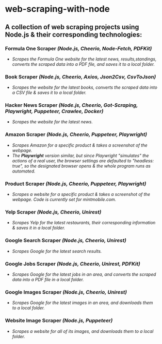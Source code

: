 # web-scraping-with-node

## A collection of web scraping projects using Node.js & their corresponding technologies:

### **Formula One Scraper _(Node.js, Cheerio, Node-Fetch, PDFKit)_**

- _Scrapes the Formula One website for the latest news, results,standings, converts the scraped data into a PDF file, and saves it to a local folder._

### **Book Scraper _(Node.js, Cheerio, Axios, Json2Csv, CsvToJson)_**

- _Scrapes the website for the latest books, converts the scraped data into a CSV file & saves it to a local folder._

### **Hacker News Scraper _(Node.js, Cheerio, Got-Scraping, Playwright, Puppeteer, Crawlee, Docker)_**

- _Scrapes the website for the latest news._

### **Amazon Scraper _(Node.js, Cheerio, Puppeteer, Playwright)_**

- _Scrapes Amazon for a specific product & takes a screenshot of the webpage._
- _The **Playwright** version similar, but since Playwright "simulates" the actions of a real user, the browser settings are defaulted to "headless: true", so the designated browser opens & the whole program runs as automated._

### **Product Scraper _(Node.js, Cheerio, Puppeteer, Playwright)_**

- _Scrapes a website for a specific product & takes a screenshot of the webpage. Code is currently set for mintmobile.com._

### **Yelp Scraper _(Node.js, Cheerio, Unirest)_**

- _Scrapes Yelp for the latest restaurants, their corresponding information & saves it in a local folder._

### **Google Search Scraper _(Node.js, Cheerio, Unirest)_**

- _Scrapes Google for the latest search results._

### **Google Jobs Scraper _(Node.js, Cheerio, Unirest, PDFKit)_**

- _Scrapes Google for the latest jobs in an area, and converts the scraped data into a PDF file in a local folder._

### **Google Images Scraper _(Node.js, Cheerio, Unirest)_**

- _Scrapes Google for the latest images in an area, and downloads them to a local folder._

### **Website Image Scraper _(Node.js, Puppeteer)_**

- _Scrapes a website for all of its images, and downloads them to a local folder._
